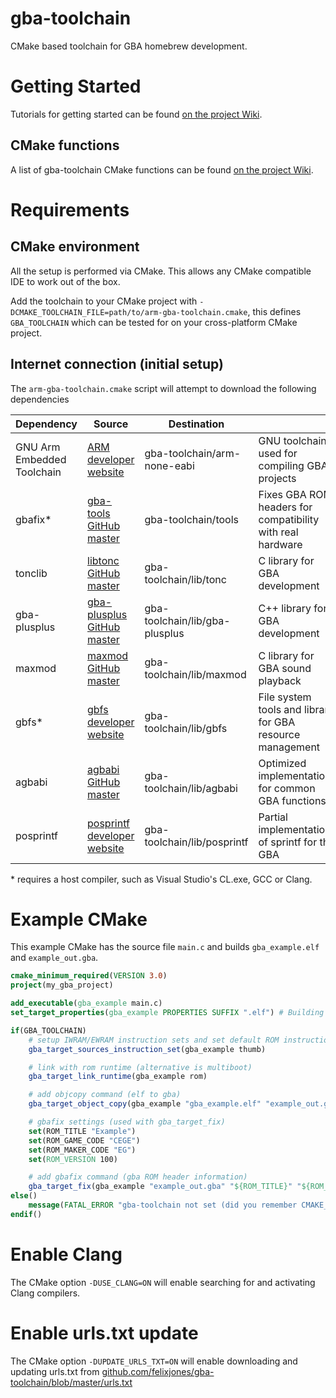 # gba-toolchain

CMake based toolchain for GBA homebrew development.

# Getting Started

Tutorials for getting started can be found [on the project Wiki](https://github.com/felixjones/gba-toolchain/wiki).

## CMake functions

A list of gba-toolchain CMake functions can be found [on the project Wiki](https://github.com/felixjones/gba-toolchain/wiki/CMake-Functions-(2.0.0)).

# Requirements

## CMake environment

All the setup is performed via CMake. This allows any CMake compatible IDE to work out of the box.

Add the toolchain to your CMake project with `-DCMAKE_TOOLCHAIN_FILE=path/to/arm-gba-toolchain.cmake`, this defines `GBA_TOOLCHAIN` which can be tested for on your cross-platform CMake project.

## Internet connection (initial setup)

The `arm-gba-toolchain.cmake` script will attempt to download the following dependencies

|Dependency|Source|Destination||
|---|---|---|---|
|GNU Arm Embedded Toolchain|[ARM developer website](https://developer.arm.com/tools-and-software/open-source-software/developer-tools/gnu-toolchain/gnu-rm/downloads)|   gba-toolchain/arm-none-eabi|GNU toolchain used for compiling GBA projects|
|gbafix*|[gba-tools GitHub master](https://raw.githubusercontent.com/devkitPro/gba-tools/master/src/gbafix.c)|gba-toolchain/tools|Fixes GBA ROM headers for compatibility with real hardware|
|tonclib|[libtonc GitHub master](https://github.com/devkitPro/libtonc)|gba-toolchain/lib/tonc|C library for GBA development|
|gba-plusplus|[gba-plusplus GitHub master](https://github.com/felixjones/gba-plusplus)|gba-toolchain/lib/gba-plusplus|C++ library for GBA development|
|maxmod|[maxmod GitHub master](https://github.com/devkitPro/maxmod)|gba-toolchain/lib/maxmod|C library for GBA sound playback|
|gbfs*|[gbfs developer website](http://www.pineight.com/gba/#gbfs)|gba-toolchain/lib/gbfs|File system tools and library for GBA resource management|
|agbabi|[agbabi GitHub master](https://github.com/felixjones/agbabi)|gba-toolchain/lib/agbabi|Optimized implementations for common GBA functions|
|posprintf|[posprintf developer website](http://danposluns.com/danposluns/gbadev/posprintf/index.html)|gba-toolchain/lib/posprintf|Partial implementation of sprintf for the GBA|

\* requires a host compiler, such as Visual Studio's CL.exe, GCC or Clang.

# Example CMake

This example CMake has the source file `main.c` and builds `gba_example.elf` and `example_out.gba`.

```cmake
cmake_minimum_required(VERSION 3.0)
project(my_gba_project)

add_executable(gba_example main.c)
set_target_properties(gba_example PROPERTIES SUFFIX ".elf") # Building gba_example.elf

if(GBA_TOOLCHAIN)
    # setup IWRAM/EWRAM instruction sets and set default ROM instruction set to thumb
    gba_target_sources_instruction_set(gba_example thumb)

    # link with rom runtime (alternative is multiboot)
    gba_target_link_runtime(gba_example rom)

    # add objcopy command (elf to gba)
    gba_target_object_copy(gba_example "gba_example.elf" "example_out.gba")

    # gbafix settings (used with gba_target_fix)
    set(ROM_TITLE "Example")
    set(ROM_GAME_CODE "CEGE")
    set(ROM_MAKER_CODE "EG")
    set(ROM_VERSION 100)

    # add gbafix command (gba ROM header information)
    gba_target_fix(gba_example "example_out.gba" "${ROM_TITLE}" "${ROM_GAME_CODE}" "${ROM_MAKER_CODE}" ${ROM_VERSION})
else()
    message(FATAL_ERROR "gba-toolchain not set (did you remember CMAKE_TOOLCHAIN_FILE?)")
endif()
```

# Enable Clang

The CMake option `-DUSE_CLANG=ON` will enable searching for and activating Clang compilers.

# Enable urls.txt update

The CMake option `-DUPDATE_URLS_TXT=ON` will enable downloading and updating urls.txt from [github.com/felixjones/gba-toolchain/blob/master/urls.txt](https://github.com/felixjones/gba-toolchain/blob/master/urls.txt)
